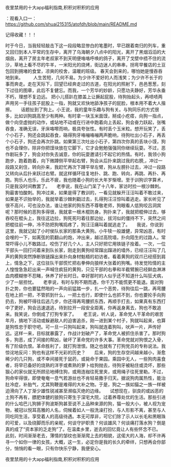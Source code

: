 夜里禁用的十大app福利指南,积积对积积的应用

：观看入口一：https://github.com/shuai215315/atofdh/blob/main/README.md


记得收藏！！！



时于今日，当我轻轻敲击下这一段段略显惨白的笔墨时，早已跟着南归的列车，重又回归到本人平常的生存中，离开了乌海朝夕八点中的阳光，离开了黑烟滔滔的大烟囱，离开了房主年老叔家不到天明便咯咯呼唤的鸽子，离开了戈壁中捂不住的流沙，草地上看不尽的牛羊，一米阳光的烧烤，街边迷人的串串，拐弯早餐店的土豆包回到拥堵的食堂，凉爽的校舍，温暖的班级。
春天会到来的，哪怕她是慢吞吞地到来。
　　人生苦短，几何不易。为少许不爱好的人而浅笑；为少许不长于的事而奔走。走在天际下，回望已经奔走过的古道，在阳光的照射下，邑邑葱葱，刻下过往的图章，此后不复健忘。而我，一个芳华的妙龄，只愿功夫静好，芳华永垂不朽，理想不复边远。
把小儿搭趴在膝盖上让撅起屁股，待狗抬起头，再啧啧两声用另一手往孩子屁股上一指，狗就又欢快地舔净孩子的屁脸，根本用不着大人揩擦。　　话题扯到了狗上。小王说，我的童年乐趣与狗有关。与狗同乐的方式很多，比如训狗跳高至少有两种。有时拿一块玉米面馍，掰成小疙瘩，向狗一指点，做个向空虚抛的动作，或站地不动或在行进中跑着向上丢起，狗会奋力跃起，张嘴吞食，准确无误，牙床咯嚓而响，极具夸张性。有时丢个玉米粒。想开玩笑了，丢个小石子，狗还会跳起吞食，硌得狗牙咯嘣咯嘣两声脆响，待狗吐出小石子，再丢个小石子，狗还会再次扑跳。如果第三次吐出小石子，第四次你真的丢块小馍，狗也不会理你，除非你把馍块放在它脚下，它才会勉勉强强同你继续玩耍。不过，恶作剧玩多了，狗会对你失去诚意，你的玩耍邀请引不起它的热情。有时，我领小狗跑步，跑着跑着，向下微蹲侧平举起右臂，狗会从后扑来跳过我的右膀,，冲过一段路又刹住，转向扑来，我赶忙再次下蹲平举左臂，狗从左膀扑过去，冲过一段路又转向从后扑来跃过右臂。就这样循环往复地扑、跳、跑、转向，再跳、再扑、再跑。狗乐人也乐，乐此不疲，我也随着小狗的长大年岁惭增。至于训狗识字算术，只是我没时间教罢了。　　老李说，我在山门呆了十八年，家访时捡一根沙棘刺。狗最害怕酸刺。狗冲过来，如果是得了教训的，一看见就躲开汪汪叫着不敢过来，如果是不识抬举的，我就举着沙棘刺戳过去，扎得狗汪汪惊叫着逃走。家长听见了很不高兴，可也没办法，谁让他家的狗东西不尊敬老师，狗眼看人低狗咬吕洞宾呢？那时候的恶狗多得很，我就拿一根木棍防身。狗扑来了，我就把棍伸过去，够吞咬在棍头上，我往这边拉，狗死死叼着往那边扯，拔河似的僵持不下，突然之间把棍往前一伸，冷不防把狗嘴捣疼了，狗汪汪痛叫着就逃走了。　　我说，你说到这里，我就记起了小时侯队长家的那条大黄狗。小牛犊一般雄健，异常凶恶，有时会嗖的一下，如离弦的箭翻山的炮，冲出来，越过高院墙，扑向陌生的过路人。常常吓得小儿不敢路过。咬伤了好几个人，主人只好把它用铁链子拴着。一次，一位干部头一回打问着来到队长家，刚走到黄狗经常蹿出蹿进的墙外，已经汪汪叫了几声的黄狗突然挣断铁链蹿出来扑向身材魁梧的初访者。看着黄狗的双爪已经搭到肩上，情急之下，这位驻队干部慌忙把右拳伸向狼样大张着的狗嘴。待发觉险情的主人惶惶急急赶出来一声喊住疯狂的黄狗，只见干部的右拳和半截臂腕已经鲜血淋淋血肉模糊惨不忍睹，休养了好长时日。幸好那时的人似乎还不知道什么叫狂犬病，少了一层担忧。　　老李说，有时与狗不期而遇，你千万不能慌更不能退。面对狗扑之势，你也要猛然啪的一声向前猛踏一步，扎一个恶势，待狗往后一跳，再弯腰在地上抓一把，不管抓到什么，一把土也行，即使什么也抓不到，你也要抡手向狗扔去，狗被吓得往后逃几步，你还得再弯腰抓东西，再顺手打去，如果真有东西打中了更好，狗会迅速退逃，待到拉开一段安全距离，你再返身离去，狗也不敢追来。我笑说，你倒成了打狗专家了。　　老王说，听人说，革命党人干革命的艰苦年月，搞地下活动或躲避敌人的迫害追杀，刚一进到某个村子，狗就叫起来，也算是狗性忠于职守吧。可一旦一只狗叫起来，狗叫就连着狗叫，吠声一片，声传好远。这样一来，目标就暴露了，作战计划破产了，革命党人被抓住杀害了。那时狗多，狗恶，成了间接的帮凶，破坏了革命党的许多大事。革命党就对狗恨之入骨，有了阶级仇恨。革命胜利了，就打狗泄恨。随之也就有了打狗党员的专称说法。我惊诧地反问：狗也有这样不光彩的历史？　　后来，狗的生存空间越来越小，渐愈稀少的几只狗，或不幸间接死于鼠药，或毙命于果园。乘园中无人，一些狗肉喜食者，将早已备好的烧熟的洋芋或煮熟的萝卜给狗抛去，待狗牙被粘住或烫坏，那些狠心的家伙就无所顾忌地缚住狗，或用连枷往死里夹，或用绳子往死里勒。不过，狗命牢得很，即使奄奄一息气若游丝也不肯轻易撒手归天。据说狗肉属热性，能治肚冷症，补胎气，尤其狗鞭是难得的大补之物。于是，狗之一族如猫之一族一样被迫滑向了人丁渐少雄性锐减甚至濒临灭绝的边缘。　　试想现在，驯良的或凶恶的土狗不再有，膘肥体健的狼狗只寄生于深宅大院，过着养尊处优的生活。那些引进的什么哈巴儿狗狮子狗波斯狗甚至说不上品种来源的狗，猫一般大小，被人视为宠物，被冠以悦耳高雅的人名，伺候着如人一般洗澡打扮，与人形影不离，甚至与人同吃同生活，享受着人的高级待遇。本无可厚非，可它们除了示人以长毛和黑眼珠的可爱，以及绕脚而乐的亲昵，何谈守护职责？何谈雄风？何谈痛打落水狗？倒是真的成了“资本家的乏走狗”了。在温柔乡里，逝去的回忆竟让人有些怀念不已。
此刻，时间渐渐老去，薄情的邹纹也渐渐爬上去的相貌，这偌大的人海，却不许再寻一个如你一律的女孩，大概，这一生，必定你是我的长久的牵绊，只想再会你部分，悄悄的看一眼，只有你快乐宁静，我便安心。







夜里禁用的十大app福利指南,积积对积积的应用
